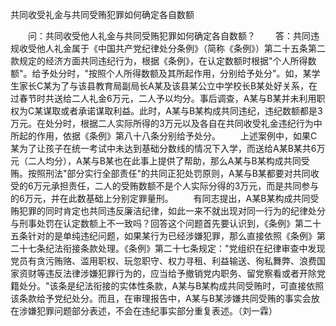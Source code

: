 共同收受礼金与共同受贿犯罪如何确定各自数额











　　问：共同收受他人礼金与共同受贿犯罪如何确定各自数额？
　　答：共同违规收受他人礼金属于《中国共产党纪律处分条例》（简称《条例》）第二十五条第二款规定的经济方面共同违纪行为，根据《条例》，在认定数额时根据"个人所得数额"。给予处分时，"按照个人所得数额及其所起作用，分别给予处分"。如，某学生家长C某为了与该县教育局副局长A某及该县某公立中学校长B某处好关系，在过春节时共送给二人礼金6万元，二人予以均分。事后调查，A某与B某并未利用职权为C某谋取或者承诺谋取利益。此时，A某与B某构成共同违纪，违纪数额都是3万元。在处分时，根据二人实际所得的3万元以及各自在共同收受礼金违纪行为中所起的作用，依据《条例》第八十八条分别给予处分。
　　上述案例中，如果C某为了让孩子在统一考试中未达到基础分数线的情况下入学，而送给A某B某共6万元（二人均分），A某与B某也在此事上提供了帮助，那么A某与B某构成共同受贿。按照刑法"部分实行全部责任"的共同正犯处罚原则，A某与B某都要对共同收受的6万元承担责任，二人的受贿数额不是个人实际分得的3万元，而是共同参与的6万元，并在此数基础上分别定罪量刑。
　　有同志提出，A某B某构成共同受贿犯罪的同时肯定也共同违反廉洁纪律，如此一来不就出现对同一行为的纪律处分与刑事处罚在认定数额上不一致吗？回答这个问题首先要认识到，《条例》第二十五条针对的是单纯违纪问题，如果某行为已经涉嫌犯罪，那么直接依照《条例》第二十七条纪法衔接条款处理。《条例》第二十七条规定："党组织在纪律审查中发现党员有贪污贿赂、滥用职权、玩忽职守、权力寻租、利益输送、徇私舞弊、浪费国家资财等违反法律涉嫌犯罪行为的，应当给予撤销党内职务、留党察看或者开除党籍处分。"该条是纪法衔接的实体性条款，A某与B某构成共同受贿时，可直接依照该条款给予党纪处分。而且，在审理报告中，A某与B某涉嫌共同受贿的事实会放在涉嫌犯罪问题部分表述，不会在违纪事实部分重复表述。（刘一霖）
